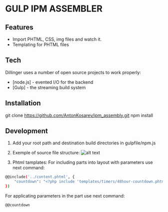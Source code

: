 # GULP IPM ASSEMBLER

## Features

- Import PHTML, CSS, img files and watch it.
- Templating for PHTML files

## Tech

Dillinger uses a number of open source projects to work properly:

- [node.js] - evented I/O for the backend
- [Gulp] - the streaming build system

## Installation

git clone https://github.com/AntonKosarev/ipm_assembly.git
npm install

## Development

1) Add your root path and destination build directories in gulpfile/npm.js
2) Exemple of source file structure:
![alt text](https://github.com/AntonKosarev/ipm_assembly/tree/IPM-ASSEMBLY-GULP/IPM/src_structure.png?raw=true)

3)	Phtml tamplates:
For including parts into layout with parameters use next command:
```sh
@@include('../content.phtml', {
    "countdown": "<?php include 'templates/timers/48hour-countdown.phtml'; ?>"
})
```
For applicating parameters in the part use next command:
```sh
@@countdown
```